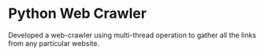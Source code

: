 # Python Web Crawler
Developed a web-crawler using multi-thread operation to gather all the links from any particular website.
